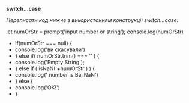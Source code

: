 **switch...case**

_Переписати код нижче з використанням конструкції switch…case:_

let numOrStr = prompt('input number or string');
console.log(numOrStr)

* if(numOrStr === null) {
* console.log('ви скасували')
* } else if( numOrStr.trim() === '' ) {
* console.log('Empty String');
* } else if ( isNaN( +numOrStr ) ) {
* console.log(' number is Ba_NaN')
* } else {
* console.log('OK!')
* }